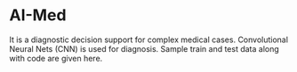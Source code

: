 # AI-Med
It is a diagnostic decision support for complex medical cases.
Convolutional Neural Nets (CNN) is used for diagnosis. Sample train and test data along with code are given here. 
